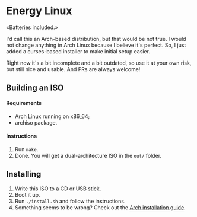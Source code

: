 Energy Linux
============

«Batteries included.»

I'd call this an Arch-based distribution, but that would be not true. I would not change anything in Arch Linux because I believe it's perfect. So, I just added a curses-based installer to make initial setup easier.

Right now it's a bit incomplete and a bit outdated, so use it at your own risk, but still nice and usable. And PRs are always welcome!


Building an ISO
---------------

#### Requirements

* Arch Linux running on x86_64;
* archiso package.


#### Instructions

1. Run `make`.
2. Done. You will get a dual-architecture ISO in the `out/` folder.


Installing
----------

1. Write this ISO to a CD or USB stick.
2. Boot it up.
3. Run `./install.sh` and follow the instructions.
4. Something seems to be wrong? Check out the [Arch installation guide](https://wiki.archlinux.org/index.php/Installation_guide).
